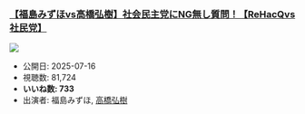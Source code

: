### [【福島みずほvs高橋弘樹】社会民主党にNG無し質問！【ReHacQvs社民党】](https://www.youtube.com/watch?v=lakGjhOBAdw)
[![](https://img.youtube.com/vi/lakGjhOBAdw/sddefault.jpg)](https://www.youtube.com/watch?v=lakGjhOBAdw)
-   公開日: 2025-07-16
-   視聴数: 81,724
-   **いいね数: 733**
-   出演者: 福島みずほ, [高橋弘樹](/rehacq_fan/people/高橋弘樹 "wikilink")

